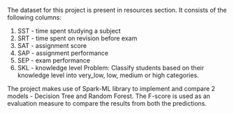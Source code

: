 The dataset for this project is present in resources section. It consists of the following columns:
1. SST - time spent studying a subject
2. SRT - time spent on revision before exam
3. SAT - assignment score
4. SAP - assignment performance
5. SEP - exam performance
6. SKL - knowledge level
Problem: Classify students based on their knowledge level into very_low, low, medium or high categories.

The project makes use of Spark-ML library to implement and compare 2 models - Decision Tree and Random Forest.
The F-score is used as an evaluation measure to compare the results from both the predictions.
